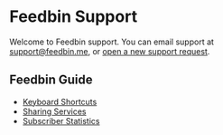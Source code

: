 Feedbin Support
===============

Welcome to Feedbin support. You can email support at [support@feedbin.me](mailto:support@feedbin.me), or [open a new support request](https://github.com/feedbin/support/issues).

Feedbin Guide
-------------
 - [Keyboard Shortcuts](keyboard-shortcuts.md)
 - [Sharing Services](sharing-services.md)
 - [Subscriber Statistics](subscriber-statistics.md)

